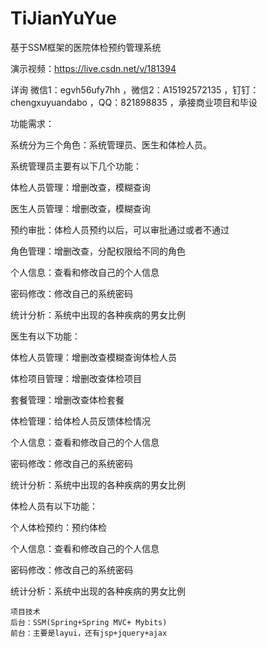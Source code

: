 # TiJianYuYue
基于SSM框架的医院体检预约管理系统

演示视频：https://live.csdn.net/v/181394


详询 微信1：egvh56ufy7hh ，微信2：A15192572135 ，钉钉：chengxuyuandabo ，QQ：821898835 ，承接商业项目和毕设

功能需求：

系统分为三个角色：系统管理员、医生和体检人员。

系统管理员主要有以下几个功能：

体检人员管理：增删改查，模糊查询

医生人员管理：增删改查，模糊查询

预约审批：体检人员预约以后，可以审批通过或者不通过

角色管理：增删改查，分配权限给不同的角色

个人信息：查看和修改自己的个人信息

密码修改：修改自己的系统密码

统计分析：系统中出现的各种疾病的男女比例

医生有以下功能：

体检人员管理：增删改查模糊查询体检人员

体检项目管理：增删改查体检项目

套餐管理：增删改查体检套餐

体检管理：给体检人员反馈体检情况

个人信息：查看和修改自己的个人信息

密码修改：修改自己的系统密码

统计分析：系统中出现的各种疾病的男女比例

体检人员有以下功能：

个人体检预约：预约体检

个人信息：查看和修改自己的个人信息

密码修改：修改自己的系统密码

统计分析：系统中出现的各种疾病的男女比例

    项目技术
    后台：SSM(Spring+Spring MVC+ Mybits)
    前台：主要是layui，还有jsp+jquery+ajax

